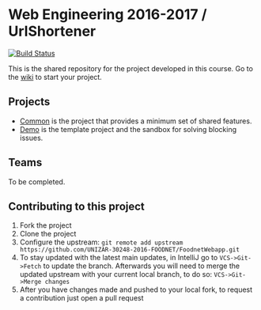 # Web Engineering 2016-2017 / UrlShortener

[![Build Status](https://travis-ci.org/UNIZAR-30246-WebEngineering/UrlShortener.svg?branch=master)](https://travis-ci.org/UNIZAR-30246-WebEngineering/UrlShortener)

This is the shared repository for the project developed in this course. Go to the [wiki](../../wiki) to start your project.

## Projects

* [Common](common) is the project that provides a minimum set of shared features.
* [Demo](demo) is the template project and the sandbox for solving blocking issues.

## Teams

To be completed.

## Contributing to this project
1. Fork the project
2. Clone the project
3. Configure the upstream: `git remote add upstream https://github.com/UNIZAR-30248-2016-FOODNET/FoodnetWebapp.git`
4. To stay updated with the latest main updates, in IntelliJ go to `VCS->Git->Fetch` to update the branch. Afterwards you will need to merge the updated upstream with your current local branch, to do so: `VCS->Git->Merge changes`
5. After you have changes made and pushed to your local fork, to request a contribution just open a pull request
